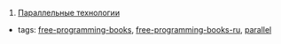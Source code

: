 1. [Параллельные технологии](http://www.inp.nsk.su/~baldin/Parallel/index.html)
  * tags: [free-programming-books](tags/free-programming-books.md), [free-programming-books-ru](tags/free-programming-books-ru.md), [parallel](tags/parallel.md)

